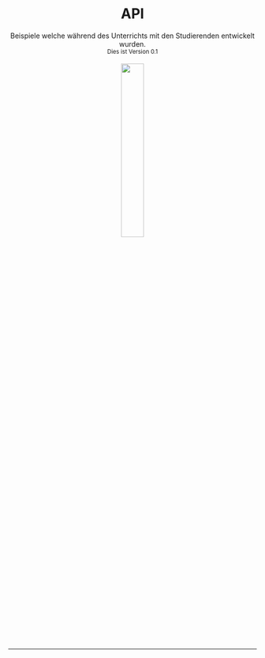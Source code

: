<h1 align="center">API</h1>

<div align="center">Beispiele welche während des Unterrichts mit den Studierenden entwickelt wurden.</div>

<div align="center">
  <sub>Dies ist Version 0.1</sub>
</div>
<br>
<div align="center">
<img src="https://www.fhgr.ch/typo3conf/ext/sfptemplate/RootPage/Default/Resources/Public/Partials/Logo/Images/Logo.svg" width="30%">
</div>

-----


